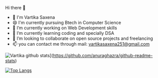  Hi there 👋
- 🤔 I'm Vartika Saxena 
- 😄 I'm currently pursuing Btech in Computer Science
- 🔭 I’m currently working on Web Development skills
- 🌱 I’m currently learning coding and specially DSA
- 👯 I’m looking to collaborate on open source projects and freelancing
- 📫 you can contact me through mail: vartikasaxena251@gmail.com

![Vartika github stats](https://github-readme-stats.vercel.app/api?username=Vartikasaxena99&count_private=true&show_icons=true&theme=radical&hide_rank=false)](https://github.com/anuraghazra/github-readme-stats)

[![Top Langs](https://github-readme-stats.vercel.app/api/top-langs/?username=Vartikasaxena99)](https://github.com/anuraghazra/github-readme-stats)
